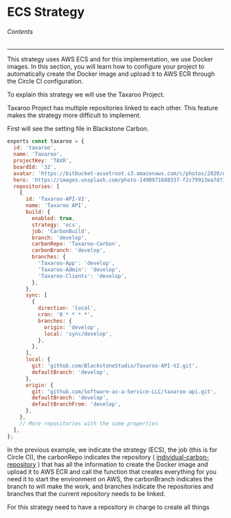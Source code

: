 # ECS Strategy

###### Contents



---

This strategy uses AWS ECS and for this implementation, we use Docker images. In this section, you will learn how to configure your project to automatically create the Docker image and upload it to AWS ECR through the Circle CI configuration.

To explain this strategy we will use the Taxaroo Project.

Taxaroo Project has multiple repositories linked to each other. This feature makes the strategy more difficult to implement.

First will see the setting file in Blackstone Carbon.

```javascript 
exports const taxaroo = {
  id: 'taxaroo',
  name: 'Taxaroo',
  projectKey: 'TAXR',
  boardId: '32',
  avatar: 'https://bitbucket-assetroot.s3.amazonaws.com/c/photos/2020/Aug/25/3435059862-1-Taxaroo-App-logo_avatar.png',
  hero: 'https://images.unsplash.com/photo-1490971688337-f2c79913ea7d?ixlib=rb-1.2.1&ixid=eyJhcHBfaWQiOjEyMDd9&auto=format&fit=crop&w=1950&q=80',
  repositories: [
    {
      id: 'Taxaroo-API-V2',
      name: 'Taxaroo API',
      build: {
        enabled: true,
        strategy: 'ecs',
        job: 'CarbonBuild',
        branch: 'develop',
        carbonRepo: 'Taxaroo-Carbon',
        carbonBranch: 'develop',
        branches: {
          'Taxaroo-App': 'develop',
          'Taxaroo-Admin': 'develop',
          'Taxaroo-Clients': 'develop',
        },
      },
      sync: [
        {
          direction: 'local',
          cron: '0 * * * *',
          branches: {
            origin: 'develop',
            local: 'sync/develop',
          },
        },
      ],
      local: {
        git: 'github.com/BlackstoneStudio/Taxaroo-API-V2.git',
        defaultBranch: 'develop',
      },
      origin: {
        git: 'github.com/Software-as-a-Service-LLC/taxaroo-api.git',
        defaultBranch: 'develop',
        defaultBranchFrom: 'develop',
      },
    },
    // More repositories with the same properties
  ],
};

```

In the previous example, we indicate the strategy (ECS), the job (this is for Circle CI), the carbonRepo indicates the repository ( [individual-carbon-repository](./ecs-strategy/individual-carbon-repository.md)  ) that has all the information to create the Docker image and upload it to AWS ECR and call the function that creates everything for you need it to start the environment on AWS, the carbonBranch indicates the branch to will make the work, and branches indicate the repositories and branches that the current repository needs to be linked.

For this strategy need to have a repository in charge to create all things


